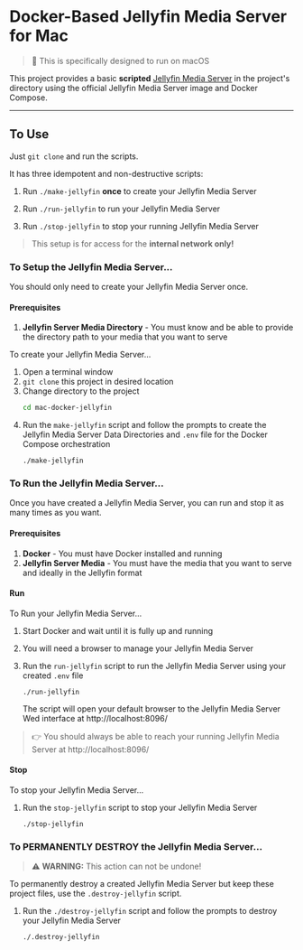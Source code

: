 # Docker-Based Jellyfin Media Server for Mac
> :apple: This is specifically designed to run on macOS

This project provides a basic **scripted**
[Jellyfin Media Server](https://jellyfin.org/)
in the project's directory using the official Jellyfin Media Server
image and Docker Compose.

---

## To Use
Just `git clone` and run the scripts.

It has three idempotent and non-destructive scripts:

  1. Run `./make-jellyfin` **once** to create your Jellyfin Media Server

  2. Run `./run-jellyfin` to run your Jellyfin Media Server

  3. Run `./stop-jellyfin` to stop your running Jellyfin Media Server

> This setup is for access for the **internal network only!**

### To Setup the Jellyfin Media Server...
You should only need to create your Jellyfin Media Server once.

#### Prerequisites
  1. **Jellyfin Server Media Directory** - You must know and be
     able to provide the directory path to your media that
     you want to serve

To create your Jellyfin Media Server...
  1. Open a terminal window
  2. `git clone` this project in desired location
  3. Change directory to the project
     ```bash
     cd mac-docker-jellyfin
     ```
  4. Run the `make-jellyfin` script and follow the prompts
     to create the Jellyfin Media Server Data Directories
     and `.env` file for the Docker Compose orchestration
     ```
     ./make-jellyfin
     ```

### To Run the Jellyfin Media Server...
Once you have created a Jellyfin Media Server, you can run and stop
it as many times as you want.

#### Prerequisites
  1. **Docker**  - You must have Docker installed
     and running
  2. **Jellyfin Server Media** - You must have the media
     that you want to serve and ideally in the Jellyfin format

#### Run
To Run your Jellyfin Media Server...
  1. Start Docker and wait until it is fully up and running
  2. You will need a browser to manage your Jellyfin Media Server
  3. Run the `run-jellyfin` script to run the Jellyfin Media Server
     using your created `.env` file
     ```
     ./run-jellyfin
     ```

     The script will open your default browser to the Jellyfin
     Media Server Wed interface at http://localhost:8096/

> :point_right: You should always be able to reach your running
> Jellyfin Media Server at http://localhost:8096/

#### Stop
To stop your Jellyfin Media Server...
  1. Run the `stop-jellyfin` script to stop your Jellyfin Media Server
     ```
     ./stop-jellyfin
     ```

### To PERMANENTLY DESTROY the Jellyfin Media Server...

> :warning: **WARNING:** This action can not be undone!

To permanently destroy a created Jellyfin Media Server but keep these
project files, use the `.destroy-jellyfin` script.

  1. Run the `./destroy-jellyfin` script and follow the prompts
     to destroy your Jellyfin Media Server
     ```
     ./.destroy-jellyfin
     ```
